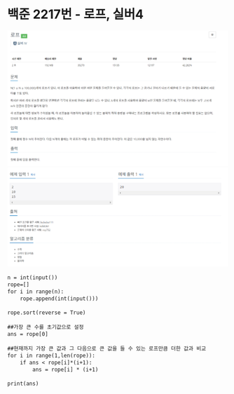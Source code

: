 # 백준 2217번 - 로프, 실버4

![image](./image/2217_1.png)
![image](./image/2217_2.png)

```
n = int(input())
rope=[]
for i in range(n):
    rope.append(int(input()))

rope.sort(reverse = True)

##가장 큰 수를 초기값으로 설정
ans = rope[0]

##현재까지 가장 큰 값과 그 다음으로 큰 값을 들 수 있는 로프만큼 더한 값과 비교
for i in range(1,len(rope)):
    if ans < rope[i]*(i+1):
        ans = rope[i] * (i+1)

print(ans)

```
